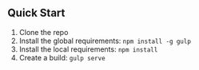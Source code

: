 ## Quick Start

1. Clone the repo
1. Install the global requirements: `npm install -g gulp`
1. Install the local requirements: `npm install`
1. Create a build: `gulp serve`